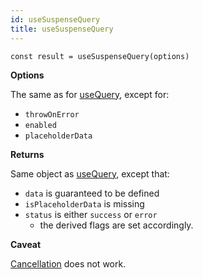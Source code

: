 ```yaml
---
id: useSuspenseQuery
title: useSuspenseQuery
---
```


```tsx
const result = useSuspenseQuery(options)
```

**Options**

The same as for [useQuery](../../../reference/useQuery.md), except for:

- `throwOnError`
- `enabled`
- `placeholderData`

**Returns**

Same object as [useQuery](../../../reference/useQuery.md), except that:

- `data` is guaranteed to be defined
- `isPlaceholderData` is missing
- `status` is either `success` or `error`
  - the derived flags are set accordingly.

**Caveat**

[Cancellation](../../../guides/query-cancellation.md) does not work.
